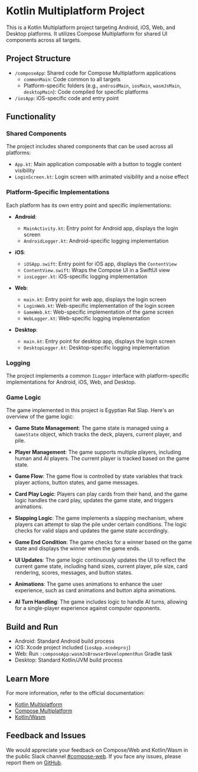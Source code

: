 # Kotlin Multiplatform Project

This is a Kotlin Multiplatform project targeting Android, iOS, Web, and Desktop platforms. It utilizes Compose Multiplatform for shared UI components across all targets.

## Project Structure

- `/composeApp`: Shared code for Compose Multiplatform applications
  - `commonMain`: Code common to all targets
  - Platform-specific folders (e.g., `androidMain`, `iosMain`, `wasmJsMain`, `desktopMain`): Code compiled for specific platforms
- `/iosApp`: iOS-specific code and entry point

## Functionality

### Shared Components

The project includes shared components that can be used across all platforms:

- `App.kt`: Main application composable with a button to toggle content visibility
- `LoginScreen.kt`: Login screen with animated visibility and a noise effect

### Platform-Specific Implementations

Each platform has its own entry point and specific implementations:

- **Android**:
  - `MainActivity.kt`: Entry point for Android app, displays the login screen
  - `AndroidLogger.kt`: Android-specific logging implementation

- **iOS**:
  - `iOSApp.swift`: Entry point for iOS app, displays the `ContentView`
  - `ContentView.swift`: Wraps the Compose UI in a SwiftUI view
  - `iosLogger.kt`: iOS-specific logging implementation

- **Web**:
  - `main.kt`: Entry point for web app, displays the login screen
  - `LoginWeb.kt`: Web-specific implementation of the login screen
  - `GameWeb.kt`: Web-specific implementation of the game screen
  - `WebLogger.kt`: Web-specific logging implementation

- **Desktop**:
  - `main.kt`: Entry point for desktop app, displays the login screen
  - `DesktopLogger.kt`: Desktop-specific logging implementation

### Logging

The project implements a common `ILogger` interface with platform-specific implementations for Android, iOS, Web, and Desktop.

### Game Logic

The game implemented in this project is Egyptian Rat Slap. Here's an overview of the game logic:

- **Game State Management**: The game state is managed using a `GameState` object, which tracks the deck, players, current player, and pile.

- **Player Management**: The game supports multiple players, including human and AI players. The current player is tracked based on the game state.

- **Game Flow**: The game flow is controlled by state variables that track player actions, button states, and game messages.

- **Card Play Logic**: Players can play cards from their hand, and the game logic handles the card play, updates the game state, and triggers animations.

- **Slapping Logic**: The game implements a slapping mechanism, where players can attempt to slap the pile under certain conditions. The logic checks for valid slaps and updates the game state accordingly.

- **Game End Condition**: The game checks for a winner based on the game state and displays the winner when the game ends.

- **UI Updates**: The game logic continuously updates the UI to reflect the current game state, including hand sizes, current player, pile size, card rendering, scores, messages, and button states.

- **Animations**: The game uses animations to enhance the user experience, such as card animations and button alpha animations.

- **AI Turn Handling**: The game includes logic to handle AI turns, allowing for a single-player experience against computer opponents.

## Build and Run

- Android: Standard Android build process
- iOS: Xcode project included (`iosApp.xcodeproj`)
- Web: Run `:composeApp:wasmJsBrowserDevelopmentRun` Gradle task
- Desktop: Standard Kotlin/JVM build process

## Learn More

For more information, refer to the official documentation:

- [Kotlin Multiplatform](https://www.jetbrains.com/help/kotlin-multiplatform-dev/get-started.html)
- [Compose Multiplatform](https://github.com/JetBrains/compose-multiplatform/#compose-multiplatform)
- [Kotlin/Wasm](https://kotl.in/wasm/)

## Feedback and Issues

We would appreciate your feedback on Compose/Web and Kotlin/Wasm in the public Slack channel [#compose-web](https://slack-chats.kotlinlang.org/c/compose-web). If you face any issues, please report them on [GitHub](https://github.com/JetBrains/compose-multiplatform/issues).